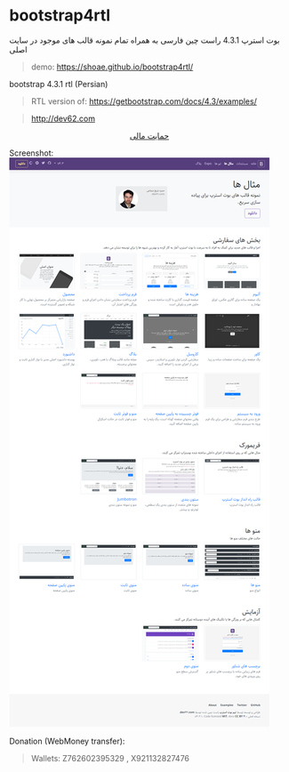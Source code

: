 # bootstrap4rtl

بوت استرپ 4.3.1 راست چین فارسی
به همراه تمام نمونه قالب های موجود در سایت اصلی

> demo: https://shoae.github.io/bootstrap4rtl/

bootstrap 4.3.1 rtl (Persian)

> RTL version of: https://getbootstrap.com/docs/4.3/examples/

> http://dev62.com

<div style="text-align: center;">
  <a class="btn btn-success" href="https://ppng.ir/d/itL4">حمایت مالی</a>
</div>

Screenshot:
![Screenshot](assets/preview.png)

Donation (WebMoney transfer):

> Wallets: Z762602395329 , X921132827476
